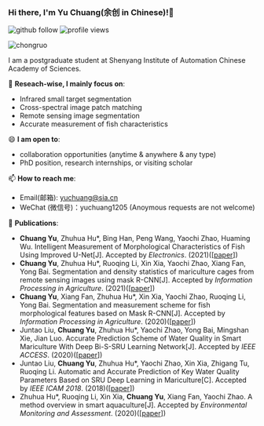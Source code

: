 ### Hi there, I'm Yu Chuang(余创 in Chinese)!👋

<p align="left"> 
  <img src="https://img.shields.io/github/followers/YuChuang1205?label=Followers" alt="github follow" />
  <img src="https://komarev.com/ghpvc/?username=Yuchuang1205" alt="profile views" /> 
</p>

<p align="left"> <img src="https://github-readme-stats.vercel.app/api?username=YuChuang1205&show_icons=true&include_all_commits=true&count_private=true" alt="chongruo" /> </p>

I am a postgraduate student at Shenyang Institute of Automation Chinese Academy of Sciences.

🔭 **Reseach-wise, I mainly focus on**:

- Infrared small target segmentation
- Cross-spectral image patch matching
- Remote sensing image segmentation
- Accurate measurement of fish characteristics

😄 **I am open to**:

- collaboration opportunities (anytime & anywhere & any type)
- PhD position, research internships, or visiting scholar


📫 **How to reach me**:

- Email(邮箱): yuchuang@sia.cn
- WeChat (微信号)：yuchuang1205 (Anoymous requests are not welcome)


🌱 **Publications**:

+ **Chuang Yu**, Zhuhua Hu*, Bing Han, Peng Wang, Yaochi Zhao, Huaming Wu. Intelligent Measurement of Morphological Characteristics of Fish Using Improved U-Net[J]. Accepted by *Electronics*. (2021)([[paper](https://www.researchgate.net/publication/352390820_Intelligent_Measurement_of_Morphological_Characteristics_of_Fish_Using_Improved_U-Net)])
+ **Chuang Yu**, Zhuhua Hu*, Ruoqing Li, Xin Xia, Yaochi Zhao, Xiang Fan, Yong Bai. Segmentation and density statistics of mariculture cages from remote sensing images using mask R-CNN[J]. Accepted by *Information Processing in Agriculture*. (2021)([[paper](https://www.researchgate.net/publication/351315048_Segmentation_and_Density_Statistics_of_Mariculture_Cages_from_Remote_Sensing_Images_Using_Mask_R-CNN)])
+ **Chuang Yu**, Xiang Fan, Zhuhua Hu*, Xin Xia, Yaochi Zhao, Ruoqing Li, Yong Bai. Segmentation and measurement scheme for fish morphological features based on Mask R-CNN[J]. Accepted by *Information Processing in Agriculture*. (2020)([[paper](https://www.researchgate.net/publication/338678060_Segmentation_and_Measurement_Scheme_for_Fish_Morphological_Features_Based_on_Mask_R-CNN)])
+ Juntao Liu, **Chuang Yu**, Zhuhua Hu*, Yaochi Zhao, Yong Bai, Mingshan Xie, Jian Luo. Accurate Prediction Scheme of Water Quality in Smart Mariculture With Deep Bi-S-SRU Learning Network[J]. Accepted by *IEEE ACCESS*. (2020)([[paper](https://www.researchgate.net/publication/339011910_Accurate_Prediction_Scheme_of_Water_Quality_in_Smart_Mariculture_with_Deep_Bi-S-SRU_Learning_Network)])
+ Juntao Liu, **Chuang Yu**, Zhuhua Hu*, Yaochi Zhao, Xin Xia, Zhigang Tu, Ruoqing Li. Automatic and Accurate Prediction of Key Water Quality Parameters Based on SRU Deep Learning in Mariculture[C]. Accepted by *IEEE ICAM 2018*. (2018)([[paper](https://www.researchgate.net/publication/330589006_Automatic_and_Accurate_Prediction_of_Key_Water_Quality_Parameters_Based_on_SRU_Deep_Learning_in_Mariculture)])
+ Zhuhua Hu*, Ruoqing Li, Xin Xia, **Chuang Yu**, Xiang Fan, Yaochi Zhao. A method overview in smart aquaculture[J]. Accepted by *Environmental Monitoring and Assessment*. (2020)([[paper](https://www.researchgate.net/publication/342786036_A_method_overview_in_smart_aquaculture)])




<!--

- 🔭 I’m currently working on ...
- 🌱 I’m currently learning ...
- 👯 I’m looking to collaborate on ...
- 🤔 I’m looking for help with ...
- 💬 Ask me about ...
- 📫 How to reach me: ...
- 😄 Pronouns: ...
- ⚡ Fun fact: ...
-->

